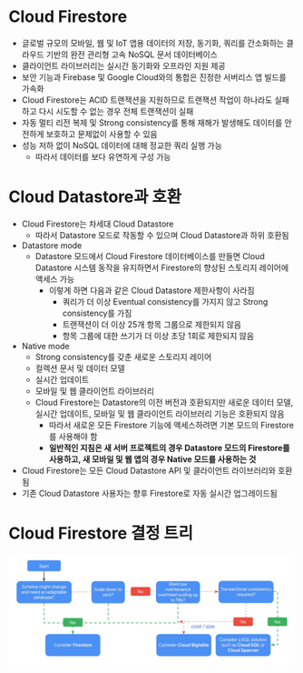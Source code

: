 # Cloud Firestore

- 글로벌 규모의 모바일, 웹 및 IoT 앱용 데이터의 저장, 동기화, 쿼리를 간소화하는 클라우드 기반의 완전 관리형 고속 NoSQL 문서 데이터베이스
- 클라이언트 라이브러리는 실시간 동기화와 오프라인 지원 제공
- 보안 기능과 Firebase 및 Google Cloud와의 통합은 진정한 서버리스 앱 빌드를 가속화
- Cloud Firestore는 ACID 트랜잭션을 지원하므로 트랜잭션 작업이 하나라도 실패하고 다시 시도할 수 없는 경우 전체 트랜잭션이 실패
- 자동 멀티 리전 복제 및 Strong consistency를 통해 재해가 발생해도 데이터를 안전하게 보호하고 문제없이 사용할 수 있음
- 성능 저하 없이 NoSQL 데이터에 대해 정교한 쿼리 실행 가능
    - 따라서 데이터를 보다 유연하게 구성 가능

# Cloud Datastore과 호환

- Cloud Firestore는 차세대 Cloud Datastore
    - 따라서 Datastore 모드로 작동할 수 있으며 Cloud Datastore과 하위 호환됨
- Datastore mode
    - Datastore 모드에서 Cloud Firestore 데이터베이스를 만들면 Cloud Datastore 시스템 동작을 유지하면서 Firestore의 향상된 스토리지 레이어에 액세스 가능
        - 이렇게 하면 다음과 같은 Cloud Datastore 제한사항이 사라짐
            - 쿼리가 더 이상 Eventual consistency를 가지지 않고 Strong consistency를 가짐
            - 트랜잭션이 더 이상 25개 항목 그룹으로 제한되지 않음
            - 항목 그룹에 대한 쓰기가 더 이상 초당 1회로 제한되지 않음
- Native mode
    - Strong consistency를 갖춘 새로운 스토리지 레이어
    - 컬렉션 문서 및 데이터 모델
    - 실시간 업데이트
    - 모바일 및 웹 클라이언트 라이브러리
    - Cloud Firestore는 Datastore의 이전 버전과 호환되지만 새로운 데이터 모델, 실시간 업데이트, 모바일 및 웹 클라이언트 라이브러리 기능은 호환되지 않음
        - 따라서 새로운 모든 Firestore 기능에 액세스하려면 기본 모드의 Firestore를 사용해야 함
        - **일반적인 지침은 새 서버 프로젝트의 경우 Datastore 모드의 Firestore를 사용하고, 새 모바일 및 웹 앱의 경우 Native 모드를 사용하는 것**
- Cloud Firestore는 모든 Cloud Datastore API 및 클라이언트 라이브러리와 호환됨
- 기존 Cloud Datastore 사용자는 향후 Firestore로 자동 실시간 업그레이드됨

# Cloud Firestore 결정 트리

![fst](https://github.com/seungwonbased/TIL/blob/main/GoogleCloud/assets/fst1.png)